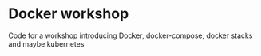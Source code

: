 # Docker workshop

Code for a workshop introducing Docker, docker-compose, docker stacks and maybe kubernetes
